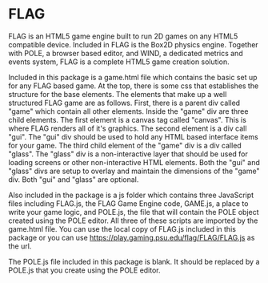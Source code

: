 FLAG
====

FLAG is an HTML5 game engine built to run 2D games on any HTML5 compatible device. Included in FLAG is the Box2D physics engine. Together with POLE, a browser based editor, and WIND, a dedicated metrics and events system, FLAG is a complete HTML5 game creation solution.

Included in this package is a game.html file which contains the basic set up for any FLAG based game. At the top, there is some css that establishes the structure for the base elements. The elements that make up a well structured FLAG game are as follows. First, there is a parent div called "game" which contain all other elements. Inside the "game" div are three child elements. The first element is a canvas tag called "canvas". This is where FLAG renders all of it's graphics. The second element is a div call "gui". The "gui" div should be used to hold any HTML based interface items for your game. The third child element of the "game" div is a div called "glass". The "glass" div is a non-interactive layer that should be used for loading screens or other non-interactive HTML elements. Both the "gui" and "glass" divs are setup to overlay and maintain the dimensions of the "game" div. Both "gui" and "glass" are optional.

Also included in the package is a js folder which contains three JavaScript files including FLAG.js, the FLAG Game Engine code, GAME.js, a place to write your game logic, and POLE.js, the file that will contain the POLE object created using the POLE editor. All three of these scripts are imported by the game.html file. You can use the local copy of FLAG.js included in this package or you can use https://play.gaming.psu.edu/flag/FLAG/FLAG.js as the url.

The POLE.js file included in this package is blank. It should be replaced by a POLE.js that you create using the POLE editor.
